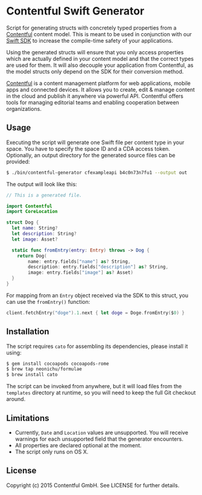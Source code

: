 # Contentful Swift Generator

Script for generating structs with concretely typed properties from a [Contentful][1] content
model. This is meant to be used in conjunction with our [Swift SDK][3] to increase the
compile-time safety of your applications. 

Using the generated structs will ensure that you only access properties which are actually
defined in your content model and that the correct types are used for them. It will also decouple
your application from Contentful, as the model structs only depend on the SDK for their
conversion method.

[Contentful][1] is a content management platform for web applications, mobile apps and connected devices. It allows you to create, edit & manage content in the cloud and publish it anywhere via powerful API. Contentful offers tools for managing editorial teams and enabling cooperation between organizations.

## Usage

Executing the script will generate one Swift file per content type in your space. You have to
specify the space ID and a CDA access token. Optionally, an output directory for the generated
source files can be provided:

```bash
$ ./bin/contentful-generator cfexampleapi b4c0n73n7fu1 --output out
```

The output will look like this:

```swift
// This is a generated file.

import Contentful
import CoreLocation

struct Dog {
  let name: String?
  let description: String?
  let image: Asset?

  static func fromEntry(entry: Entry) throws -> Dog {
    return Dog(
        name: entry.fields["name"] as? String,
        description: entry.fields["description"] as? String,
        image: entry.fields["image"] as? Asset)
  }
}
```

For mapping from an `Entry` object received via the SDK to this struct, you can use the
`fromEntry()` function:

```swift
client.fetchEntry("doge").1.next { let doge = Doge.fromEntry($0) }
```

## Installation

The script requires `cato` for assembling its dependencies, please install it using:

```bash
$ gem install cocoapods cocoapods-rome
$ brew tap neonichu/formulae
$ brew install cato
```

The script can be invoked from anywhere, but it will load files from the `templates` directory
at runtime, so you will need to keep the full Git checkout around.

## Limitations

- Currently, `Date` and `Location` values are unsupported. You will receive warnings for each unsupported field that the generator encounters.
- All properties are declared optional at the moment.
- The script only runs on OS X.

## License

Copyright (c) 2015 Contentful GmbH. See LICENSE for further details.

[1]: https://www.contentful.com
[2]: http://cocoapods.org
[3]: https://github.com/contentful/contentful.swift
